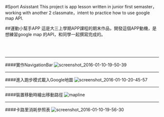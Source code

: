 #Sport Asisstant
This project is app lesson written in junior first semaster，working with another 2 classmate，intent to 
practice how to use google map API.

##運動小幫手APP
這是大三上學期APP課程的期末作品，開發這個APP動機，是想練習google map
的API，和同學一起撰寫完成的。<br><br><br><br><hr>

####實作NavigationBar
![screenshot_2016-01-10-19-50-39](https://cloud.githubusercontent.com/assets/11186031/17612655/310ab558-6087-11e6-926a-75ae6e5117da.png)
<br><hr>
####進入跑步模式載入Google地圖
![screenshot_2016-01-10-20-45-57](https://cloud.githubusercontent.com/assets/11186031/17612657/310fcb10-6087-11e6-8351-8faf6ba2970f.png)
<br><hr>
####裝置移動時繪出移動路徑
![mapline](https://cloud.githubusercontent.com/assets/11186031/17612646/fc34d638-6086-11e6-95d2-2c16d9e215de.png)
<br><hr>
####卡路里消耗參照表
![screenshot_2016-01-10-19-56-30](https://cloud.githubusercontent.com/assets/11186031/17612656/310ee77c-6087-11e6-9978-df0f84e054b5.png)
